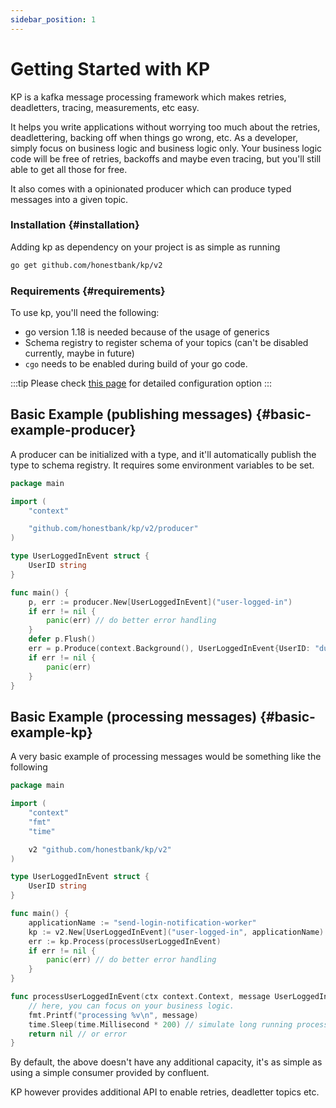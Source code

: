 ```yaml
---
sidebar_position: 1
---
```


# Getting Started with KP
KP is a kafka message processing framework which makes retries, deadletters, tracing, measurements, etc easy.

It helps you write applications without worrying too much about the retries, deadlettering, backing off when things go wrong, etc. As a developer, simply focus on business logic and business logic only.
Your business logic code will be free of retries, backoffs and maybe even tracing, but you'll still able to get all those for free.

It also comes with a opinionated producer which can produce typed messages into a given topic.

### Installation {#installation}
Adding kp as dependency on your project is as simple as running

```bash
go get github.com/honestbank/kp/v2
```

### Requirements {#requirements}
To use kp, you'll need the following:
- go version 1.18 is needed because of the usage of generics
- Schema registry to register schema of your topics (can't be disabled currently, maybe in future)
- `cgo` needs to be enabled during build of your go code.

:::tip
Please check [this page](../introduction/configuration.md) for detailed configuration option
:::

## Basic Example (publishing messages) {#basic-example-producer}
A producer can be initialized with a type, and it'll automatically publish the type to schema registry.
It requires some environment variables to be set.

```go
package main

import (
	"context"

	"github.com/honestbank/kp/v2/producer"
)

type UserLoggedInEvent struct {
	UserID string
}

func main() {
	p, err := producer.New[UserLoggedInEvent]("user-logged-in")
	if err != nil {
		panic(err) // do better error handling
	}
	defer p.Flush()
	err = p.Produce(context.Background(), UserLoggedInEvent{UserID: "dummy"})
	if err != nil {
		panic(err)
    }
}
```

## Basic Example (processing messages) {#basic-example-kp}
A very basic example of processing messages would be something like the following

```go
package main

import (
	"context"
	"fmt"
	"time"

	v2 "github.com/honestbank/kp/v2"
)

type UserLoggedInEvent struct {
	UserID string
}

func main() {
	applicationName := "send-login-notification-worker"
	kp := v2.New[UserLoggedInEvent]("user-logged-in", applicationName)
	err := kp.Process(processUserLoggedInEvent)
	if err != nil {
		panic(err) // do better error handling
	}
}

func processUserLoggedInEvent(ctx context.Context, message UserLoggedInEvent) error {
	// here, you can focus on your business logic.
	fmt.Printf("processing %v\n", message)
	time.Sleep(time.Millisecond * 200) // simulate long running process
	return nil // or error
}
```
By default, the above doesn't have any additional capacity, it's as simple as using a simple consumer provided by confluent.

KP however provides additional API to enable retries, deadletter topics etc.

